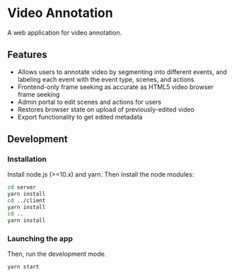 # Video Annotation

A web application for video annotation.

## Features

- Allows users to annotate video by segmenting into different events, and labeling each event with the event type, scenes, and actions
- Frontend-only frame seeking as accurate as HTML5 video browser frame seeking
- Admin portal to edit scenes and actions for users
- Restores browser state on upload of previously-edited video
- Export functionality to get edited metadata

## Development

### Installation

Install node.js (>=10.x) and yarn. Then install the node modules:

```bash
cd server
yarn install
cd ../client
yarn install
cd ..
yarn install
```

### Launching the app

Then, run the development mode.

```bash
yarn start
```
